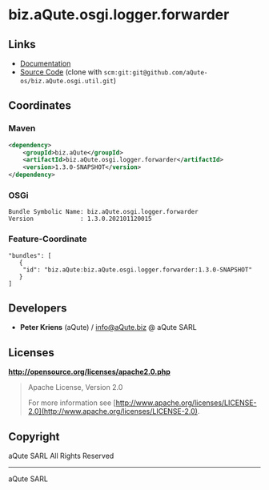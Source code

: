 # biz.aQute.osgi.logger.forwarder

## Links

* [Documentation](https://aQute.biz)
* [Source Code](https://github.com/aQute-os/biz.aQute.osgi.util) (clone with `scm:git:git@github.com/aQute-os/biz.aQute.osgi.util.git`)

## Coordinates

### Maven

```xml
<dependency>
    <groupId>biz.aQute</groupId>
    <artifactId>biz.aQute.osgi.logger.forwarder</artifactId>
    <version>1.3.0-SNAPSHOT</version>
</dependency>
```

### OSGi

```
Bundle Symbolic Name: biz.aQute.osgi.logger.forwarder
Version             : 1.3.0.202101120015
```

### Feature-Coordinate

```
"bundles": [
   {
    "id": "biz.aQute:biz.aQute.osgi.logger.forwarder:1.3.0-SNAPSHOT"
   }
]
```

## Developers

* **Peter Kriens** (aQute) / [info@aQute.biz](mailto:info@aQute.biz) @ aQute SARL

## Licenses

**http://opensource.org/licenses/apache2.0.php**
  > Apache License, Version 2.0
  >
  > For more information see [http://www.apache.org/licenses/LICENSE-2.0](http://www.apache.org/licenses/LICENSE-2.0).

## Copyright

aQute SARL All Rights Reserved

---
aQute SARL